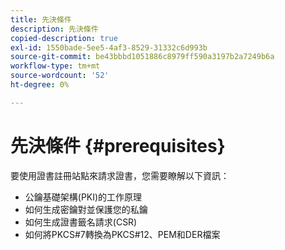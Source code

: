 ```yaml
---
title: 先決條件
description: 先決條件
copied-description: true
exl-id: 1550bade-5ee5-4af3-8529-31332c6d993b
source-git-commit: be43bbbd1051886c8979ff590a3197b2a7249b6a
workflow-type: tm+mt
source-wordcount: '52'
ht-degree: 0%

---
```


# 先決條件 {#prerequisites}

要使用證書註冊站點來請求證書，您需要瞭解以下資訊：

* 公鑰基礎架構(PKI)的工作原理
* 如何生成密鑰對並保護您的私鑰
* 如何生成證書籤名請求(CSR)
* 如何將PKCS#7轉換為PKCS#12、PEM和DER檔案
